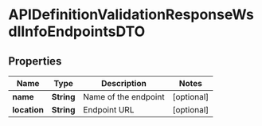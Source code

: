 
# APIDefinitionValidationResponseWsdlInfoEndpointsDTO

## Properties
Name | Type | Description | Notes
------------ | ------------- | ------------- | -------------
**name** | **String** | Name of the endpoint |  [optional]
**location** | **String** | Endpoint URL |  [optional]



